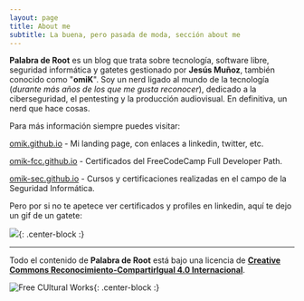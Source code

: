 ```yaml
---
layout: page
title: About me
subtitle: La buena, pero pasada de moda, sección about me
---
```


**Palabra de Root** es un blog que trata sobre tecnología, software libre, seguridad informática y gatetes gestionado por **Jesús Muñoz**, también conocido como "**omiK**".
Soy un nerd ligado al mundo de la tecnología (*durante más años de los que me gusta reconocer*), dedicado a la ciberseguridad, el pentesting y la producción audiovisual. En definitiva, un nerd que hace cosas.

Para más información siempre puedes visitar:

[omik.github.io](https://omik.github.io) - Mi landing page, con enlaces a linkedin, twitter, etc.

[omik-fcc.github.io](https://omik-fcc.github.io) - Certificados del FreeCodeCamp Full Developer Path.

[omik-sec.github.io](https://omik-sec.github.io)  - Cursos y certificaciones realizadas en el campo de la Seguridad Informática.

Pero por si no te apetece ver certificados y profiles en linkedin, aquí te dejo un gif de un gatete:

![](https://media.giphy.com/media/4iqMzLtBO9KSY/giphy.gif){: .center-block :} 


------

Todo el contenido de **Palabra de Root** está bajo una licencia de [**Creative Commons Reconocimiento-CompartirIgual 4.0 Internacional**](http://creativecommons.org/licenses/by-sa/4.0/).

![Free CUltural Works](https://i.imgur.com/wFDG8pp.png){: .center-block :}
